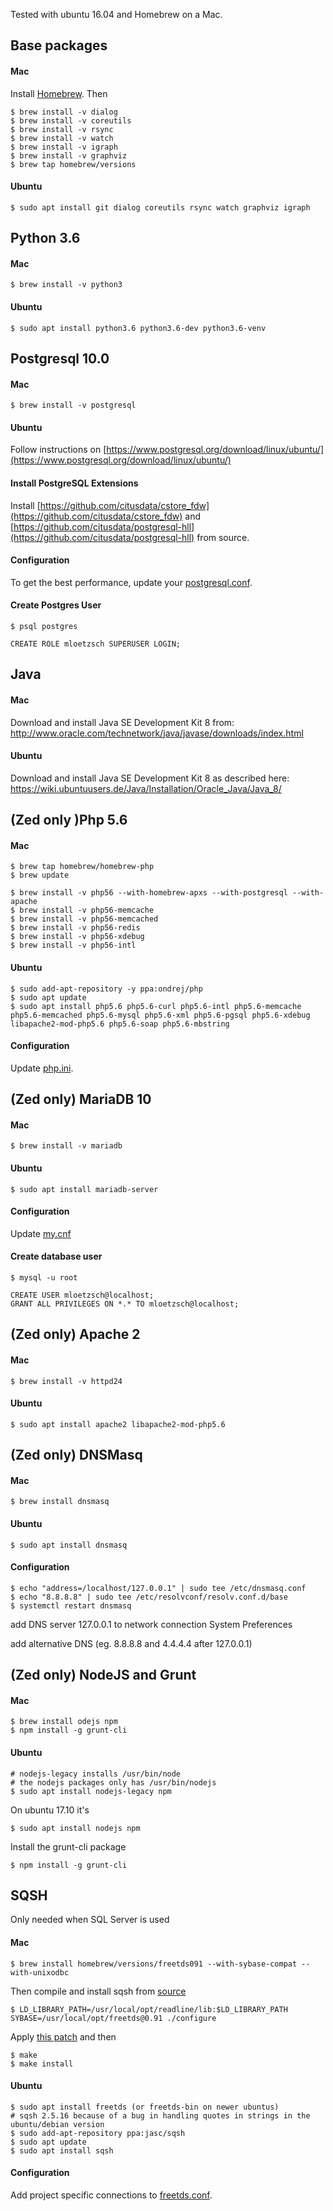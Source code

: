 Tested with ubuntu 16.04 and Homebrew on a Mac.

## Base packages

#### Mac

Install [Homebrew](http://brew.sh/). Then

    $ brew install -v dialog
    $ brew install -v coreutils
    $ brew install -v rsync
    $ brew install -v watch
    $ brew install -v igraph
    $ brew install -v graphviz
    $ brew tap homebrew/versions

#### Ubuntu 

    $ sudo apt install git dialog coreutils rsync watch graphviz igraph


## Python 3.6

#### Mac

    $ brew install -v python3

#### Ubuntu

    $ sudo apt install python3.6 python3.6-dev python3.6-venv



## Postgresql 10.0

#### Mac

    $ brew install -v postgresql
     
#### Ubuntu

Follow instructions on [https://www.postgresql.org/download/linux/ubuntu/](https://www.postgresql.org/download/linux/ubuntu/)

#### Install PostgreSQL Extensions

Install [https://github.com/citusdata/cstore_fdw](https://github.com/citusdata/cstore_fdw) and [https://github.com/citusdata/postgresql-hll](https://github.com/citusdata/postgresql-hll) from source.

#### Configuration

To get the best performance, update your [postgresql.conf](postgresql.conf).

#### Create Postgres User

    $ psql postgres

    CREATE ROLE mloetzsch SUPERUSER LOGIN;



## Java

#### Mac

Download and install Java SE Development Kit 8 from: http://www.oracle.com/technetwork/java/javase/downloads/index.html

#### Ubuntu

Download and install Java SE Development Kit 8 as described here: https://wiki.ubuntuusers.de/Java/Installation/Oracle_Java/Java_8/

## (Zed only )Php 5.6

#### Mac 

    $ brew tap homebrew/homebrew-php
    $ brew update

    $ brew install -v php56 --with-homebrew-apxs --with-postgresql --with-apache
    $ brew install -v php56-memcache
    $ brew install -v php56-memcached
    $ brew install -v php56-redis
    $ brew install -v php56-xdebug
    $ brew install -v php56-intl

#### Ubuntu

    $ sudo add-apt-repository -y ppa:ondrej/php
    $ sudo apt update
    $ sudo apt install php5.6 php5.6-curl php5.6-intl php5.6-memcache php5.6-memcached php5.6-mysql php5.6-xml php5.6-pgsql php5.6-xdebug libapache2-mod-php5.6 php5.6-soap php5.6-mbstring


#### Configuration

Update [php.ini](php.ini).


## (Zed only) MariaDB 10

#### Mac

    $ brew install -v mariadb

#### Ubuntu

    $ sudo apt install mariadb-server
    
#### Configuration 
    
Update [my.cnf](my.cnf)

 
#### Create database user 

    $ mysql -u root

    CREATE USER mloetzsch@localhost;
    GRANT ALL PRIVILEGES ON *.* TO mloetzsch@localhost;



## (Zed only) Apache 2

#### Mac

    $ brew install -v httpd24


#### Ubuntu

    $ sudo apt install apache2 libapache2-mod-php5.6



## (Zed only) DNSMasq

#### Mac

    $ brew install dnsmasq

#### Ubuntu
    
    $ sudo apt install dnsmasq
    
#### Configuration

    $ echo "address=/localhost/127.0.0.1" | sudo tee /etc/dnsmasq.conf
    $ echo "8.8.8.8" | sudo tee /etc/resolvconf/resolv.conf.d/base
    $ systemctl restart dnsmasq

add DNS server 127.0.0.1 to network connection System Preferences

add alternative DNS (eg. 8.8.8.8 and 4.4.4.4 after 127.0.0.1)



## (Zed only) NodeJS and Grunt

#### Mac 

    $ brew install odejs npm
    $ npm install -g grunt-cli

#### Ubuntu

    # nodejs-legacy installs /usr/bin/node
    # the nodejs packages only has /usr/bin/nodejs
    $ sudo apt install nodejs-legacy npm

On ubuntu 17.10 it's 

    $ sudo apt install nodejs npm

Install the grunt-cli package

    $ npm install -g grunt-cli




## SQSH

Only needed when SQL Server is used

#### Mac
    
    $ brew install homebrew/versions/freetds091 --with-sybase-compat --with-unixodbc
    
Then compile and install sqsh from [source](https://sourceforge.net/projects/sqsh/)
 
    $ LD_LIBRARY_PATH=/usr/local/opt/readline/lib:$LD_LIBRARY_PATH SYBASE=/usr/local/opt/freetds@0.91 ./configure

Apply [this patch](https://raw.githubusercontent.com/SharkBaitDLS/macports-ports/c28c2be448c2eff5631cc37f36d6760b13ca4b01/sysutils/sqsh/files/patch-cmd_connect.diff) and then
    
    $ make 
    $ make install
    
#### Ubuntu


    $ sudo apt install freetds (or freetds-bin on newer ubuntus) 
    # sqsh 2.5.16 because of a bug in handling quotes in strings in the ubuntu/debian version
    $ sudo add-apt-repository ppa:jasc/sqsh 
    $ sudo apt update
    $ sudo apt install sqsh

#### Configuration 
 
Add project specific connections to [freetds.conf](freetds.conf).
